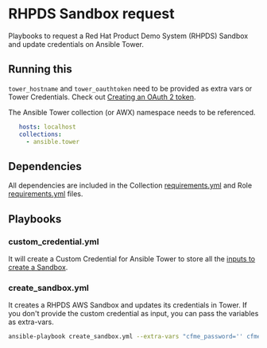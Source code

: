 # RHPDS Sandbox request

Playbooks to request a Red Hat Product Demo System (RHPDS) Sandbox and update credentials on Ansible Tower.

## Running this

`tower_hostname` and `tower_oauthtoken` need to be provided as extra vars or Tower Credentials. Check out [Creating an OAuth 2 token](https://docs.ansible.com/ansible-tower/latest/html/userguide/applications_auth.html#ug-tokens-auth-create).

The Ansible Tower collection (or AWX) namespace needs to be referenced.

```yaml
   hosts: localhost
   collections:
     - ansible.tower
```

## Dependencies

All dependencies are included in the Collection [requirements.yml](collections/requirements.yml) and Role [requirements.yml](roles/requirements.yml) files.


## Playbooks

### custom_credential.yml

It will create a Custom Credential for Ansible Tower to store all the [inputs to create a Sandbox](https://github.com/sa-ne/rhpds-create-aws-sandbox#role-variables).

### create_sandbox.yml

It creates a RHPDS AWS Sandbox and updates its credentials in Tower. If you don't provide the custom credential as input, you can pass the variables as extra-vars.

```bash
ansible-playbook create_sandbox.yml --extra-vars "cfme_password='' cfme_username='' cfme_url='' service_catalog_id='' service_template_id=''"  -v
```